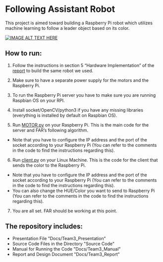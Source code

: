 # Following Assistant Robot
This project is aimed toward building a Raspberry Pi robot which utilizes machine learning to follow a leader object based on its color.


[![IMAGE ALT TEXT HERE](https://img.youtube.com/vi/LvnPhh2TLIY/0.jpg)](https://www.youtube.com/watch?v=LvnPhh2TLIY)



## How to run:
1) Follow the instructions in section 5 “Hardware Implementation” of the [report](./Docs/Team3_Report.pdf) to build the same robot we used.

2) Make sure to have a separate power supply for the motors and the Raspberry Pi.

3) To run the Raspberry Pi server you have to make sure you are running Raspbian OS on your RPI.

4) Install socket/OpenCV/python3 if you have any missing libraries (everything is installed by default on Raspbian OS).

5) Run [MOTOR.py](./Src/MOTOR.py) on your Raspberry Pi. This is the main code for the server and FAR’s following algorithm.
- Note that you have to configure the IP address and the port of the socket according to your Raspberry Pi (You can refer to the comments in the code to find the instructions regarding this).

6) Run [client.py](./Src/client.py) on your Linux Machine. This is the code for the client that sends the color to the Raspberry Pi.
- Note that you have to configure the IP address and the port of the socket according to your Raspberry Pi (You can refer to the comments in the code to find the instructions regarding this).
- You can also change the HUE/Color you want to send to Raspberry Pi (You can refer to the comments in the code to find the instructions regarding this).

7) You are all set. FAR should be working at this point.


## The repository includes:
- Presentation File "Docs/Team3_Presentation"
- Source Code Files in the Directory "Source Code"
- Manual for Running the Code "Docs/Team3_Manual"
- Report and Design Document "Docs/Team3_Report"
